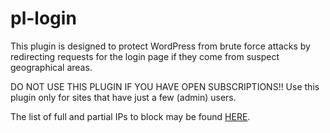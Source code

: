 # pl-login
This plugin is designed to protect WordPress from brute force attacks by 
redirecting requests for the login page if they come from suspect geographical areas.

DO NOT USE THIS PLUGIN IF YOU HAVE OPEN SUBSCRIPTIONS!!
Use this plugin only for sites that have just a few (admin) users.

The list of full and partial IPs to block may be found [HERE](https://docs.google.com/spreadsheets/d/e/2PACX-1vTLYBFIQpR6OC0J9ZilJ0NoRTCuSgEGrn1KA-IM3Lvf1le5ft5Ecvy_2WdkFKqp3iX1Pi7lsgG1ljuo/pub?output=csv).